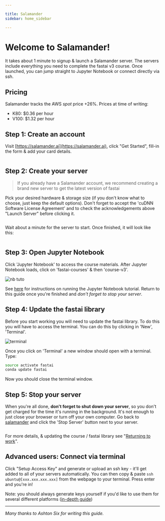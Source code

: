 ```yaml
---

title: Salamander
sidebar: home_sidebar

---
```


# Welcome to Salamander!

It takes about 1 minute to signup & launch a Salamander server. The servers include everything you need to complete the fastai v3 course. Once launched, you can jump straight to Jupyter Notebook or connect directly via ssh.

## Pricing

Salamander tracks the AWS _spot_ price +26%. Prices at time of writing:

- K80: $0.36 per hour
- V100: $1.32 per hour

## Step 1: Create an account

Visit [https://salamander.ai](https://salamander.ai), click "Get Started", fill-in the form & add your card details.

<img alt="" src="/images/salamander/create_account.png" class="screenshot">

## Step 2: Create your server

> If you already have a Salamander account, we recommend creating a brand new server to get the latest version of fastai

Pick your desired hardware & storage size (if you don't know what to choose, just keep the default options). Don't forget to accept the 'cuDNN Software License Agreement' and to check the acknowledgements above "Launch Server" before clicking it.

<img alt="" src="/images/salamander/create_server.png" class="screenshot">

Wait about a minute for the server to start. Once finished, it will look like this:

<img alt="" src="/images/salamander/ready.png" class="screenshot">

## Step 3: Open Jupyter Notebook

Click 'Jupyter Notebook' to access the course materials. After Jupyter Notebook loads, click on 'fastai-courses' & then 'course-v3'.

<img alt="nb tuto" src="/images/salamander/final.png" class="screenshot">

See [here](index.html) for instructions on running the Jupyter Notebook tutorial. Return to this guide once you're finished and _don't forget to stop your server_.

## Step 4: Update the fastai library

Before you start working you will need to update the fastai library. To do this you will have to access the terminal. You can do this by clicking in 'New', 'Terminal'.

<img alt="terminal" src="/images/terminal.png" class="screenshot">

Once you click on 'Terminal' a new window should open with a terminal. Type:

``` bash
source activate fastai
conda update fastai
```

Now you should close the terminal window.

## Step 5: Stop your server

When you're all done, **don't forget to shut down your server**, so you don't get charged for the time it's running in the background. It's not enough to just close your browser or turn off your own computer. Go back to [salamander](https://salamander.ai/) and click the 'Stop Server' button next to your server.

<img alt="" src="/images/salamander/stop.png" class="screenshot">

For more details, & updating the course / fastai library see "[Returning to work](update_salamander.html)".

## Advanced users: Connect via terminal

Click "Setup Access Key" and generate or upload an ssh key - it'll get added to all of your servers automatically. You can then copy & paste `ssh ubuntu@[xxx.xxx.xxx.xxx]` from the webpage to your terminal. Press enter and you're in!

Note: you should always generate keys yourself if you'd like to use them for several different platforms ([in-depth guide](https://help.github.com/articles/generating-a-new-ssh-key-and-adding-it-to-the-ssh-agent/))

---

_Many thanks to Ashton Six for writing this guide._
